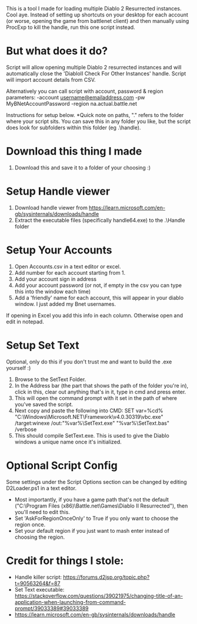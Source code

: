 This is a tool I made for loading multiple Diablo 2 Resurrected instances. Cool aye.
Instead of setting up shortcuts on your desktop for each account (or worse, opening the game from battlenet client) and then manually using ProcExp to kill the handle, run this one script instead.

# But what does it do? #

Script will allow opening multiple Diablo 2 resurrected instances and will automatically close the 'DiabloII Check For Other Instances' handle.
Script will import account details from CSV. 

Alternatively you can call script with account, password & region parameters: -account username@emailaddress.com  -pw MyBNetAccountPassword -region na.actual.battle.net


Instructions for setup below.
*Quick note on paths, ".\" refers to the folder where your script sits. You can save this in any folder you like, but the script does look for subfolders within this folder (eg .\handle). 

# Download this thing I made #
1. Download this and save it to a folder of your choosing :)

# Setup Handle viewer #
1. Download handle viewer from https://learn.microsoft.com/en-gb/sysinternals/downloads/handle
2. Extract the executable files (specifically handle64.exe) to the .\Handle folder

# Setup Your Accounts #
1. Open Accounts.csv in a text editor or excel.
2. Add number for each account starting from 1.
3. Add your account sign in address
4. Add your account password (or not, if empty in the csv you can type this into the window each time)
5. Add a 'friendly' name for each account, this will appear in your diablo window. I just added my Bnet usernames.

If opening in Excel you add this info in each column. Otherwise open and edit in notepad.

# Setup Set Text #
Optional, only do this if you don't trust me and want to build the .exe yourself :)

1. Browse to the SetText Folder.
2. In the Address bar (the part that shows the path of the folder you're in), click in this, clear out anything that's in it, type in cmd and press enter.
3. This will open the command prompt with it set in the path of where you've saved the script.
4. Next copy and paste the following into CMD:
	SET var=%cd%
	"C:\Windows\Microsoft.NET\Framework\v4.0.30319\vbc.exe" /target:winexe /out:"%var%\SetText.exe" "%var%\SetText.bas" /verbose
5. This should compile SetText.exe. This is used to give the Diablo windows a unique name once it's initialized.

# Optional Script Config #
Some settings under the Script Options section can be changed by editing D2Loader.ps1 in a text editor.
- Most importantly, if you have a game path that's not the default ("C:\Program Files (x86)\Battle.net\Games\Diablo II Resurrected"), then you'll need to edit this.
- Set 'AskForRegionOnceOnly' to True if you only want to choose the region once.
- Set your default region if you just want to mash enter instead of choosing the region.

# Credit for things I stole: #
- Handle killer script: https://forums.d2jsp.org/topic.php?t=90563264&f=87
- Set Text executable: https://stackoverflow.com/questions/39021975/changing-title-of-an-application-when-launching-from-command-prompt/39033389#39033389
- https://learn.microsoft.com/en-gb/sysinternals/downloads/handle
